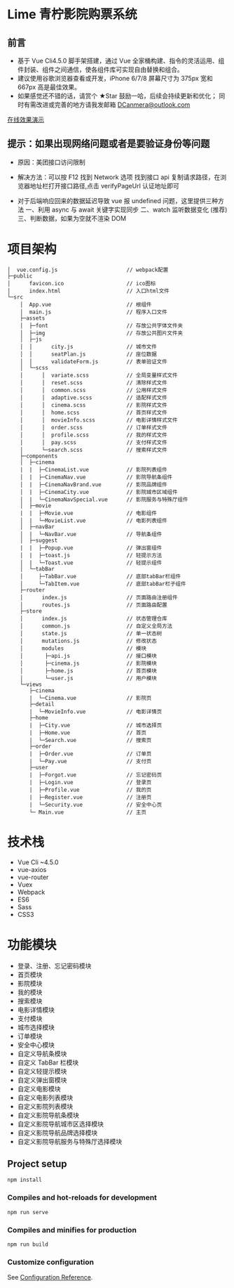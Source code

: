 # Lime 青柠影院购票系统

## 前言

- 基于 Vue Cli4.5.0 脚手架搭建，通过 Vue 全家桶构建、指令的灵活运用、组件封装、组件之间通信，使各组件库可实现自由替换和组合。
- 建议使用谷歌浏览器查看或开发，iPhone 6/7/8 屏幕尺寸为 375px 宽和 667px 高是最佳效果。
- 如果感觉还不错的话，请赏个 ★Star 鼓励一哈，后续会持续更新和优化；
  同时有需改进或完善的地方请我发邮箱 DCanmera@outlook.com

[在线效果演示](https://dcanmera.github.io/lime/)

## 提示：如果出现网络问题或者是要验证身份等问题

- 原因：美团接口访问限制

- 解决方法：可以按 F12 找到 Network 选项 找到接口 api 复制请求路径，在浏览器地址栏打开接口路径,点击 verifyPageUrl 认证地址即可

- 对于后端响应回来的数据延迟导致 vue 报 undefined 问题，这里提供三种方法
  一、利用 async 与 await 关键字实现同步
  二、watch 监听数据变化 (推荐)
  三、判断数据，如果为空就不渲染 DOM

# 项目架构

```
│  vue.config.js                      // webpack配置
├─public
│      favicon.ico                    // ico图标
│      index.html                     // 入口html文件
└─src
    │  App.vue                        // 根组件
    │  main.js                        // 程序入口文件
    ├─assets
    │  ├─font                         // 存放公共字体文件夹
    │  ├─img                          // 存放公共图片文件夹
    │  ├─js
    │  │      city.js                 // 城市文件
    │  │      seatPlan.js             // 座位数据
    │  │      validateForm.js         // 表单验证文件
    │  └─scss
    │      │  variate.scss            // 全局变量样式文件
    │      │  reset.scss              // 清除样式文件
    │      │  common.scss             // 公用样式文件
    │      │  adaptive.scss           // 适配样式文件
    │      │  cinema.scss             // 影院样式文件
    │      │  home.scss               // 首页样式文件
    │      │  movieInfo.scss          // 电影详情样式文件
    │      │  order.scss              // 订单样式文件
    │      │  profile.scss            // 我的样式文件
    │      │  pay.scss                // 支付样式文件
    │      └─search.scss              // 搜索样式文件
    ├─components
    │  ├─cinema
    |  |  ├─CinemaList.vue            // 影院列表组件
    │  |  ├─CinemaNav.vue             // 影院导航条组件
    │  |  ├─CinemaNavBrand.vue        // 影院品牌组件
    │  |  ├─CinemaCity.vue            // 影院城市区域组件
    │  |  └─CinemaNavSpecial.vue      // 影院服务与特殊厅组件
    │  ├─movie
    |  |  ├─Movie.vue                 // 电影组件
    │  |  └─MovieList.vue             // 电影列表组件
    │  ├─navBar
    │  |  └─NavBar.vue                // 导航条组件
    │  ├─suggest
    |  |  ├─Popup.vue                 // 弹出窗组件
    │  |  ├─toast.js                  // 轻提示方法
    │  |  └─Toast.vue                 // 轻提示组件
    │  └─tabBar
    │     ├─TabBar.vue                // 底部tabBar栏组件
    │     └─TabItem.vue               // 底部tabBar栏子组件
    ├─router
    │      index.js                   // 页面路由注册组件
    │      routes.js                  // 页面路由配置
    ├─store
    │      index.js                   // 状态管理仓库
    │      common.js                  // 自定义全局方法
    │      state.js                   // 单一状态树
    │      mutations.js               // 修改状态
    │      modules                    // 模块
    │       ├─api.js                  // 接口模块
    │       ├─cinema.js               // 影院模块
    │       ├─home.js                 // 首页模块
    │       └─user.js                 // 用户模块
    └─views
       ├─cinema
       |  └─Cinema.vue                // 影院页
       ├─detail
       |  └─MovieInfo.vue             // 电影详情页
       ├─home
       |  ├─City.vue                  // 城市选择页
       |  ├─Home.vue                  // 首页
       |  └─Search.vue                // 搜索页
       ├─order
       |  ├─Order.vue                 // 订单页
       |  └─Pay.vue                   // 支付页
       ├─user
       |  ├─Forgot.vue                // 忘记密码页
       |  ├─Login.vue                 // 登录页
       |  ├─Profile.vue               // 我的页
       |  ├─Register.vue              // 注册页
       |  └─Security.vue              // 安全中心页
       └─ Main.vue                    // 主页
```

# 技术栈

- Vue Cli ~4.5.0
- vue-axios
- vue-router
- Vuex
- Webpack
- ES6
- Sass
- CSS3

# 功能模块

- 登录、注册、忘记密码模块
- 首页模块
- 影院模块
- 我的模块
- 搜索模块
- 电影详情模块
- 支付模块
- 城市选择模块
- 订单模块
- 安全中心模块
- 自定义导航条模块
- 自定义 TabBar 栏模块
- 自定义轻提示模块
- 自定义弹出窗模块
- 自定义电影模块
- 自定义电影列表模块
- 自定义影院列表模块
- 自定义影院导航条模块
- 自定义影院导航城市区选择模块
- 自定义影院导航品牌选择模块
- 自定义影院导航服务与特殊厅选择模块

## Project setup

```
npm install
```

### Compiles and hot-reloads for development

```
npm run serve
```

### Compiles and minifies for production

```
npm run build
```

### Customize configuration

See [Configuration Reference](https://cli.vuejs.org/config/).
